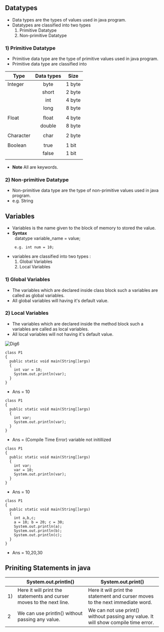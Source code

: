 ## Datatypes
* Data types are the types of values used in java program.
* Datatypes are classified into two types
  1) Primitive Datatype
  2) Non-primitive Datatype   
### 1) Primitive Datatype
* Primitive data type are the type of primitive values used in java program.
* Primitive data type are classified into

| Type      | Data types | Size   |
|-----------|:----------:|--------|
|  Integer  |    byte    | 1 byte |
|           |    short   | 2 byte |
|           |     int    | 4 byte |
|           |    long    | 8 byte |
|           |            |        |
|  Float    |    float   | 4 byte |
|           |   double   | 8 byte |
|           |            |        |
|  Character|    char    | 2 byte |
|           |            |        |
|  Boolean  |    true    | 1 bit  |
|           |    false   | 1 bit  |
|           |            |        |

* __Note__
  All are keywords.
### 2) Non-primitive Datatype
* Non-primitive data type are the type of non-primitive values used in java program.
* e.g. String

## Variables
* Variables is the name given to the block of memory to stored the value.
* **Syntax** <br>
  &nbsp; datatype variable_name = value; <br>
  ```
   e.g. int num = 10;   
  ```
* variables are classified into two types :
  1) Global Variables
  2) Local Variables <br>
   
### 1) Global Variables 
* The variables which are declared inside class block such a variables are called as global variables.
* All global variables will having it's default value.

### 2) Local Variables
* The variables which are declared inside the method block such a variables are called as local variables.
* All local variables will not having it's default value. 

![Dig6](https://raw.githubusercontent.com/sangam14/JavaLabs/master/img/Dig6.png)

```
class P1
{
  public static void main(String[]args)
  {
    int var = 10;
    System.out.println(var);
  }
}
```
* Ans = 10
  
```
class P1
{
  public static void main(String[]args)
  {
    int var;
    System.out.println(var);
  }
}
```
* Ans = (Compile Time Error) variable not initillized

```
class P1
{
  public static void main(String[]args)
  {
    int var;
    var = 10;
    System.out.println(var);
  }
}
```
* Ans = 10

```
class P1
{
  public static void main(String[]args)
  {
    int a,b,c;
    a = 10; b = 20; c = 30;
    System.out.println(a);
    System.out.println(b);
    System.out.println(c);
  }
}
```
* Ans = 10,20,30

## Priniting Statements in java
|    | System.out.println()                                                  | System.out.print()                                                                 |
|----|-----------------------------------------------------------------------|------------------------------------------------------------------------------------|
| 1) | Here it will print the statements and curser moves  to the next line. | Here it will print the statement and curser moves  to the next immediate word.     |
| 2  | We can use println() without passing any value.                       | We can not use print() without passing any value. It will show compile time error. |


